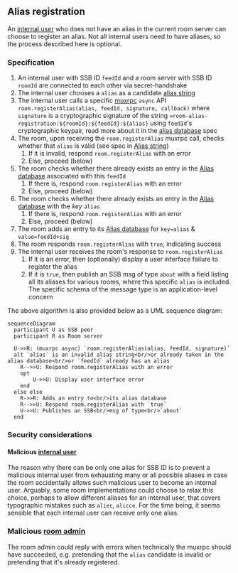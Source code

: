 ## Alias registration

An [internal user](../Stakeholders/Internal%20user.md) who does not have an alias in the current room server can choose to register an alias. Not all internal users need to have aliases, so the process described here is optional.

### Specification

1. An internal user with SSB ID `feedId` and a room server with SSB ID `roomId` are connected to each other via secret-handshake
1. The internal user chooses a `alias` as a candidate [alias string](Alias%20string.md)
1. The internal user calls a specific [muxrpc](https://github.com/ssb-js/muxrpc/) `async` API `room.registerAlias(alias, feedId, signature, callback)` where `signature` is a cryptographic signature of the string `=room-alias-registration:${roomId}:${feedId}:${alias}` using `feedId`'s cryptographic keypair, read more about it in the [alias database](Alias%20database.md) spec
1. The room, upon receiving the `room.registerAlias` muxrpc call, checks whether that `alias` is valid (see spec in [Alias string](Alias%20string.md))
    1. If it is invalid, respond `room.registerAlias` with an error
    1. Else, proceed (below)
1. The room checks whether there already exists an entry in the [Alias database](Alias%20database.md) associated with this `feedId`
    1. If there is, respond `room.registerAlias` with an error
    1. Else, proceed (below)
1. The room checks whether there already exists an entry in the [Alias database](Alias%20database.md) with the *key* `alias`
    1. If there is, respond `room.registerAlias` with an error
    1. Else, proceed (below)
1. The room adds an entry to its [Alias database](Alias%20database.md) for `key=alias` & `value=feedId+sig`
1. The room responds `room.registerAlias` with `true`, indicating success
1. The internal user receives the room's response to `room.registerAlias`
    1. If it is an error, then (optionally) display a user interface failure to register the alias
    1. If it is `true`, then publish an SSB msg of type `about` with a field listing all its aliases for various rooms, where this specific `alias` is included. The specific schema of the message type is an application-level concern

The above algorithm is also provided below as a UML sequence diagram:

```mermaid
sequenceDiagram
  participant U as SSB peer
  participant R as Room server

  U->>R: (muxrpc async) `room.registerAlias(alias, feedId, signature)`
  alt `alias` is an invalid alias string<br/>or already taken in the alias database<br/>or `feedId` already has an alias
    R-->>U: Respond room.registerAlias with an error
    opt
        U->>U: Display user interface error
    end
  else else
    R->>R: Adds an entry to<br/>its alias database
    R-->>U: Respond room.registerAlias with `true`
    U->>U: Publishes an SSB<br/>msg of type<br/>`about`
  end
```

### Security considerations

#### Malicious [internal user](../Stakeholders/Internal%20user.md)

The reason why there can be only one alias for SSB ID is to prevent a malicious internal user from exhausting many or all possible aliases in case the room accidentally allows such malicious user to become an internal user. Arguably, some room implementations could choose to relax this choice, perhaps to allow different aliases for an internal user, that covers typographic mistakes such as `aliec`, `alicce`. For the time being, it seems sensible that each internal user can receive only one alias.

### Malicious [room admin](../Stakeholders/Room%20admin.md)

The room admin could reply with errors when technically the muxrpc should have succeeded, e.g. pretending that the `alias` candidate is invalid or pretending that it's already registered.